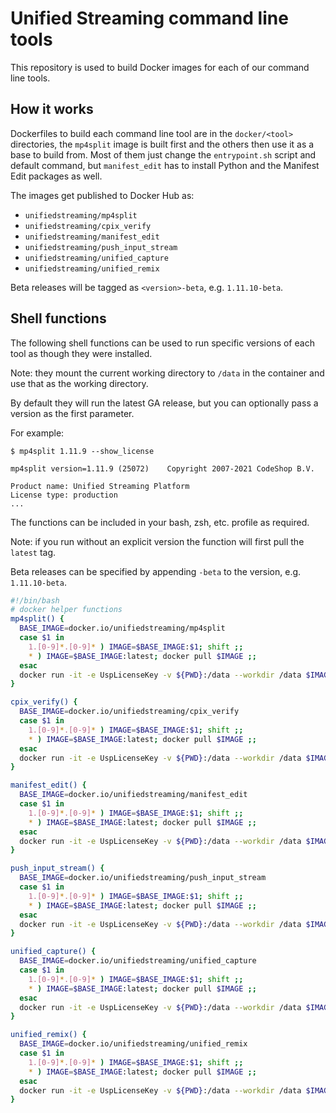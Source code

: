 # Unified Streaming command line tools

This repository is used to build Docker images for each of our command line
tools.

## How it works

Dockerfiles to build each command line tool are in the `docker/<tool>`
directories, the `mp4split` image is built first and the others then use it as
a base to build from. Most of them just change the `entrypoint.sh` script and
default command, but `manifest_edit` has to install Python and the Manifest
Edit packages as well.

The images get published to Docker Hub as:

* `unifiedstreaming/mp4split`
* `unifiedstreaming/cpix_verify`
* `unifiedstreaming/manifest_edit`
* `unifiedstreaming/push_input_stream`
* `unifiedstreaming/unified_capture`
* `unifiedstreaming/unified_remix`

Beta releases will be tagged as `<version>-beta`, e.g. `1.11.10-beta`.

## Shell functions

The following shell functions can be used to run specific versions of each tool
as though they were installed. 

Note: they mount the current working directory to `/data` in the container and
use that as the working directory.

By default they will run the latest GA release, but you can optionally pass
a version as the first parameter.

For example:
```
$ mp4split 1.11.9 --show_license

mp4split version=1.11.9 (25072)    Copyright 2007-2021 CodeShop B.V.

Product name: Unified Streaming Platform
License type: production
...
```

The functions can be included in your bash, zsh, etc. profile as required.

Note: if you run without an explicit version the function will first pull the
`latest` tag.

Beta releases can be specified by appending `-beta` to the version, e.g.
`1.11.10-beta`.

```bash
#!/bin/bash
# docker helper functions
mp4split() {
  BASE_IMAGE=docker.io/unifiedstreaming/mp4split
  case $1 in
    1.[0-9]*.[0-9]* ) IMAGE=$BASE_IMAGE:$1; shift ;;
    * ) IMAGE=$BASE_IMAGE:latest; docker pull $IMAGE ;;
  esac
  docker run -it -e UspLicenseKey -v ${PWD}:/data --workdir /data $IMAGE "$@"
}

cpix_verify() {
  BASE_IMAGE=docker.io/unifiedstreaming/cpix_verify
  case $1 in
    1.[0-9]*.[0-9]* ) IMAGE=$BASE_IMAGE:$1; shift ;;
    * ) IMAGE=$BASE_IMAGE:latest; docker pull $IMAGE ;;
  esac
  docker run -it -e UspLicenseKey -v ${PWD}:/data --workdir /data $IMAGE "$@"
}

manifest_edit() {
  BASE_IMAGE=docker.io/unifiedstreaming/manifest_edit
  case $1 in
    1.[0-9]*.[0-9]* ) IMAGE=$BASE_IMAGE:$1; shift ;;
    * ) IMAGE=$BASE_IMAGE:latest; docker pull $IMAGE ;;
  esac
  docker run -it -e UspLicenseKey -v ${PWD}:/data --workdir /data $IMAGE "$@"
}

push_input_stream() {
  BASE_IMAGE=docker.io/unifiedstreaming/push_input_stream
  case $1 in
    1.[0-9]*.[0-9]* ) IMAGE=$BASE_IMAGE:$1; shift ;;
    * ) IMAGE=$BASE_IMAGE:latest; docker pull $IMAGE ;;
  esac
  docker run -it -e UspLicenseKey -v ${PWD}:/data --workdir /data $IMAGE "$@"
}

unified_capture() {
  BASE_IMAGE=docker.io/unifiedstreaming/unified_capture
  case $1 in
    1.[0-9]*.[0-9]* ) IMAGE=$BASE_IMAGE:$1; shift ;;
    * ) IMAGE=$BASE_IMAGE:latest; docker pull $IMAGE ;;
  esac
  docker run -it -e UspLicenseKey -v ${PWD}:/data --workdir /data $IMAGE "$@"
}

unified_remix() {
  BASE_IMAGE=docker.io/unifiedstreaming/unified_remix
  case $1 in
    1.[0-9]*.[0-9]* ) IMAGE=$BASE_IMAGE:$1; shift ;;
    * ) IMAGE=$BASE_IMAGE:latest; docker pull $IMAGE ;;
  esac
  docker run -it -e UspLicenseKey -v ${PWD}:/data --workdir /data $IMAGE "$@"
}

```